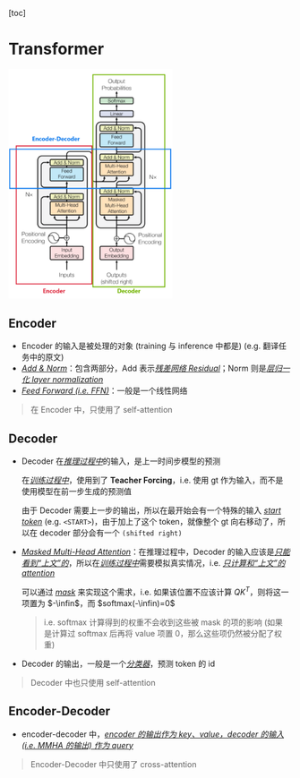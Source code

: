 [toc]

# Transformer

<img src="assets/2025年1月26日120758.png" alt="2025年1月26日120758" style="zoom:40%;" />

## Encoder

- Encoder 的输入是被处理的对象 (training 与 inference 中都是) (e.g. 翻译任务中的原文)
- <u>*Add & Norm*</u>：包含两部分，Add 表示<u>*残差网络 Residual*</u>；Norm 则是<u>*层归一化 layer normalization*</u>
- <u>*Feed Forward (i.e. FFN)*</u>：一般是一个线性网络

> 在 Encoder 中，只使用了 self-attention



## Decoder

- Decoder 在<u>*推理过程中*</u>的输入，是上一时间步模型的预测

  在<u>*训练过程中*</u>，使用到了 **Teacher Forcing**，i.e. 使用 gt 作为输入，而不是使用模型在前一步生成的预测值

  由于 Decoder 需要上一步的输出，所以在最开始会有一个特殊的输入 <u>*start token*</u> (e.g. `<START>`)，由于加上了这个 token，就像整个 gt 向右移动了，所以在 decoder 部分会有一个 `(shifted right)`

- <u>*Masked Multi-Head Attention*</u>：在推理过程中，Decoder 的输入应该是<u>*只能看到“上文”的*</u>，所以在<u>*训练过程中*</u>需要模拟真实情况，i.e. <u>*只计算和“上文”的 attention*</u>

  可以通过 <u>*mask*</u> 来实现这个需求，i.e. 如果该位置不应该计算 $QK^T$，则将这一项置为 $-\infin$，而 $softmax(-\infin)=0$

  > i.e. softmax 计算得到的权重不会收到这些被 mask 的项的影响 (如果是计算过 softmax 后再将 value 项置 0，那么这些项仍然被分配了权重)

- Decoder 的输出，一般是一个<u>*分类器*</u>，预测 token 的 id

> Decoder 中也只使用 self-attention



## Encoder-Decoder

- encoder-decoder 中，<u>*encoder 的输出作为 key、value，decoder 的输入 (i.e. MMHA 的输出) 作为 query*</u>

> Encoder-Decoder 中只使用了 cross-attention

